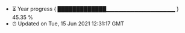 - ⏳ Year progress { █████████████▁▁▁▁▁▁▁▁▁▁▁▁▁▁▁▁▁ } 45.35 %
- ⏰ Updated on Tue, 15 Jun 2021 12:31:17 GMT

